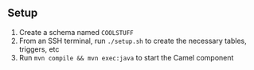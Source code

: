 

## Setup

1. Create a schema named `COOLSTUFF`
1. From an SSH terminal, run `./setup.sh` to create the necessary tables, triggers, etc
1. Run `mvn compile && mvn exec:java` to start the Camel component

